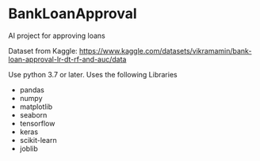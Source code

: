 # BankLoanApproval
AI project for approving loans

Dataset from Kaggle: https://www.kaggle.com/datasets/vikramamin/bank-loan-approval-lr-dt-rf-and-auc/data

Use python 3.7 or later. 
Uses the following Libraries
- pandas
- numpy
- matplotlib
- seaborn
- tensorflow
- keras
- scikit-learn
- joblib
